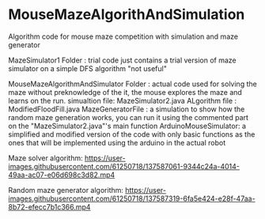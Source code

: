 # MouseMazeAlgorithAndSimulation
Algorithm code for mouse maze competition with simulation and maze generator

MazeSimulator1 Folder : trial code just contains a trial version of maze simulator on a simple DFS algorithm "not useful"

MouseMazeAlgorithmAndSimulator Folder : actual code used for solving the maze without preknowledge of the it, the mouse explores the maze and learns on the run.
    simualtion file: MazeSimulator2.java
    ALgorithm file : ModifiedFloodFill.java
    MazeGeneratorFile : a simulation to show how the random maze generation works, you can run it using the commented part on the "MazeSimulator2.java"'s main function
    ArduinoMouseSimulator: a simplified and modified version of the code with only basic functions as the ones that will be implemented using the arduino in the actual robot


Maze solver algorithm:
https://user-images.githubusercontent.com/61250718/137587061-9344c24a-4014-49aa-ac07-e06d698c3d82.mp4



Random maze generator algorithm:
https://user-images.githubusercontent.com/61250718/137587319-6fa5e424-e28f-47aa-8b72-efecc7b1c366.mp4

